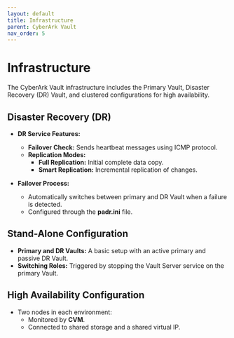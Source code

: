 ```yaml
---
layout: default
title: Infrastructure
parent: CyberArk Vault
nav_order: 5
---
```


# Infrastructure

The CyberArk Vault infrastructure includes the Primary Vault, Disaster Recovery (DR) Vault, and clustered configurations for high availability.

## Disaster Recovery (DR)
- **DR Service Features:**
  - **Failover Check:** Sends heartbeat messages using ICMP protocol.
  - **Replication Modes:**
    - **Full Replication:** Initial complete data copy.
    - **Smart Replication:** Incremental replication of changes.

- **Failover Process:**
  - Automatically switches between primary and DR Vault when a failure is detected.
  - Configured through the **padr.ini** file.

## Stand-Alone Configuration
- **Primary and DR Vaults:** A basic setup with an active primary and passive DR Vault.
- **Switching Roles:** Triggered by stopping the Vault Server service on the primary Vault.

## High Availability Configuration
- Two nodes in each environment:
  - Monitored by **CVM**.
  - Connected to shared storage and a shared virtual IP.